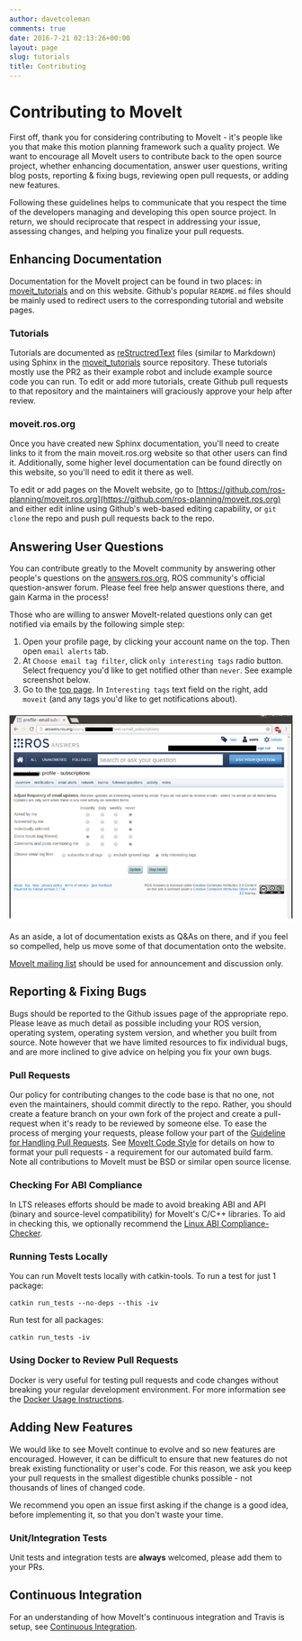 ```yaml
---
author: davetcoleman
comments: true
date: 2016-7-21 02:13:26+00:00
layout: page
slug: tutorials
title: Contributing
---
```


# Contributing to MoveIt

First off, thank you for considering contributing to MoveIt - it's people like you that make this motion planning framework such a quality project. We want to encourage all MoveIt users to contribute back to the open source project, whether enhancing documentation, answer user questions, writing blog posts, reporting & fixing bugs, reviewing open pull requests, or adding new features.

Following these guidelines helps to communicate that you respect the time of the developers managing and developing this open source project. In return, we should reciprocate that respect in addressing your issue, assessing changes, and helping you finalize your pull requests.

## Enhancing Documentation

Documentation for the MoveIt project can be found in two places: in [moveit_tutorials](https://github.com/ros-planning/moveit_tutorials) and on this website. Github's popular ``README.md`` files should be mainly used to redirect users to the corresponding tutorial and website pages.

### Tutorials

Tutorials are documented as [reStructredText](http://docutils.sourceforge.net/rst.html) files (similar to Markdown) using Sphinx in the [moveit_tutorials](https://github.com/ros-planning/moveit_tutorials) source repository. These tutorials mostly use the PR2 as their example robot and include example source code you can run. To edit or add more tutorials, create Github pull requests to that repository and the maintainers will graciously approve your help after review.

### moveit.ros.org

Once you have created new Sphinx documentation, you'll need to create links to it from the main moveit.ros.org website so that other users can find it. Additionally, some higher level documentation can be found directly on this website, so you'll need to edit it there as well.

To edit or add pages on the MoveIt website, go to [https://github.com/ros-planning/moveit.ros.org](https://github.com/ros-planning/moveit.ros.org) and either edit inline using Github's web-based editing capability, or ``git clone`` the repo and push pull requests back to the repo.

## Answering User Questions

You can contribute greatly to the MoveIt community by answering other people's questions on the [answers.ros.org](http://answers.ros.org/questions/scope:all/sort:activity-desc/tags:moveit/page:1/), ROS community's official question-answer forum. Please feel free help answer questions there, and gain Karma in the process!

Those who are willing to answer MoveIt-related questions only can get notified via emails by the following simple step:

 1. Open your profile page, by clicking your account name on the top. Then open `email alerts` tab.
 2. At `Choose email tag filter`, click `only interesting tags` radio button. Select frequency you'd like to get notified other than `never`. See example screenshot below.
 3. Go to the [top page](http://answers.ros.org/questions/). In `Interesting tags` text field on the right, add `moveit` (and any tags you'd like to get notifications about).

 ![img](../../assets/images/answers.ros_config_receive-notification.png)

As an aside, a lot of documentation exists as Q&amp;As on there, and if you feel so compelled, help us move some of that documentation onto the website.

[MoveIt mailing list](https://groups.google.com/forum/#!forum/moveit-users) should be used for announcement and discussion only.

## Reporting & Fixing Bugs

Bugs should be reported to the Github issues page of the appropriate repo. Please leave as much detail as possible including your ROS version, operating system, operating system version, and whether you built from source. Note however that we have limited resources to fix individual bugs, and are more inclined to give advice on helping you fix your own bugs.

### Pull Requests

Our policy for contributing changes to the code base is that no one, not even the maintainers, should commit directly to the repo. Rather, you should create a feature branch on your own fork of the project and create a pull-request when it's ready to be reviewed by someone else. To ease the process of merging your requests, please follow your part of the [Guideline for Handling Pull Requests](pullrequests). See [MoveIt Code Style](code) for details on how to format your pull requests - a requirement for our automated build farm. Note all contributions to MoveIt must be BSD or similar open source license.

### Checking For ABI Compliance

In LTS releases efforts should be made to avoid breaking ABI and API (binary and source-level compatibility) for MoveIt's C/C++ libraries. To aid in checking this, we optionally recommend the [Linux ABI Compliance-Checker](http://ispras.linuxbase.org/index.php/ABI_compliance_checker).

### Running Tests Locally

You can run MoveIt tests locally with catkin-tools. To run a test for just 1 package:

    catkin run_tests --no-deps --this -iv

Run test for all packages:

    catkin run_tests -iv

### Using Docker to Review Pull Requests

Docker is very useful for testing pull requests and code changes without breaking your regular development environment. For more information see the [Docker Usage Instructions](/install/docker).

## Adding New Features

We would like to see MoveIt continue to evolve and so new features are encouraged. However, it can be difficult to ensure that new features do not break existing functionality or user's code. For this reason, we ask you keep your pull requests in the smallest digestible chunks possible - not thousands of lines of changed code.

We recommend you open an issue first asking if the change is a good idea, before implementing it, so that you don't waste your time.

### Unit/Integration Tests

Unit tests and integration tests are **always** welcomed, please add them to your PRs.

## Continuous Integration

For an understanding of how MoveIt's continuous integration and Travis is setup, see [Continuous Integration](continuous_integration/).
